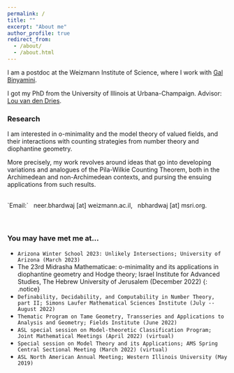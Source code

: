 ```yaml
---
permalink: /
title: ""
excerpt: "About me"
author_profile: true
redirect_from: 
  - /about/
  - /about.html
---
```

I am a postdoc at the Weizmann Institute of Science, where I work with <a href="https://binyamini.wordpress.com/" target="_blank">Gal Binyamini</a>.

I got my PhD from the University of Illinois at Urbana-Champaign. Advisor: <a href="https://math.illinois.edu/directory/profile/vddries" target="_blank">Lou van den Dries</a>. 
        


### Research

I am interested in o-minimality and the model theory of valued fields, and their interactions with counting strategies from number theory and diophantine geometry.

More precisely, my work revolves around ideas that go into developing variations and analogues of the Pila-Wilkie Counting Theorem, both in the Archimedean and non-Archimedean contexts, and pursing the ensuing applications from such results.

<!-- My work involves ideas from arithmetic, algebra, complex analysis, geometry, o-minimality, and the model theory of valued fields.-->

<!-- I am interested in the interactions of model theory with algebra and number theory. 

More precisely, recent work has been with o-minimality and its applications, and the algebra and model theory of valued fields.-->

<br>
`Email:` &nbsp; neer.bhardwaj [at] weizmann.ac.il,  &nbsp;   nbhardwaj [at] msri.org.
<br>
<script type="text/javascript"
  src="https://www.maths.nottingham.ac.uk/plp/pmadw/LaTeXMathML.js"> 
 </script>
 
 
<br>
<br>

### You may have met me at...

 * `Arizona Winter School 2023: Unlikely Intersections; University of Arizona (March 2023)`
 * The 23rd Midrasha Mathematicae: o-minimality and its applications in diophantine geometry and Hodge theory; Israel Institute for Advanced Studies, The      Hebrew University of Jerusalem (December 2022) 
   {: .notice}
 * `Definability, Decidability, and Computability in Number Theory, part II; Simons Laufer Mathematical Sciences Institute (July -- August 2022)`
 * `Thematic Program on Tame Geometry, Transseries and Applications to Analysis and Geometry; Fields Institute (June 2022)`
 * `ASL special session on Model-theoretic Classification Program; Joint Mathematical Meetings (April 2022) (virtual)`
 * `Special session on Model Theory and its Applications; AMS Spring Central Sectional Meeting (March 2022) (virtual)`
 * `ASL North American Annual Meeting; Western Illinois University (May 2019)`
 
<!-- * Sparsity of Algebraic Points; Mathematical Sciences Research Institute (June 2021) (virtual)
 * Graduate Student Conference in Logic XXII; University of Illinois at Urbana-Champaign (March 2021) (virtual)
 * Graduate Student Conference in Logic XIX; University of Wisconsin at Madison (March 2018)-->
 





